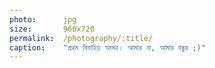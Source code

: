 ```yaml
---
photo:      jpg
size:       960x720
permalink:  /photography/:title/
caption:    "প্রথম বিবাহিত আড্ডা। আমার না, আমার বন্ধুর ;)"
---
```

